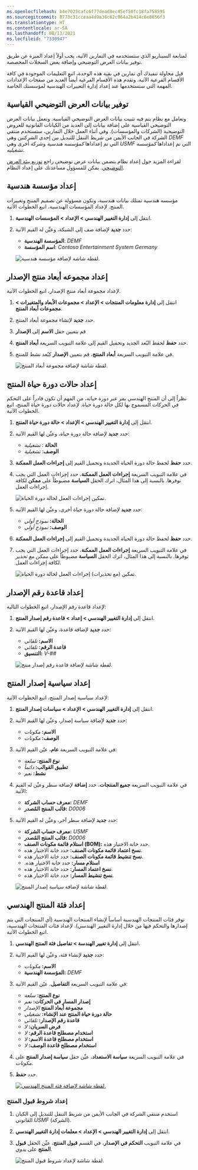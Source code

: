 ```yaml
---
ms.openlocfilehash: b4e7025cafc6f77dead8ec45ef50fc18fa758595
ms.sourcegitcommit: 8773c31cceaa4d9a36c62c964a2b414c6e0656f3
ms.translationtype: HT
ms.contentlocale: ar-SA
ms.lasthandoff: 08/13/2021
ms.locfileid: "7330947"
---
```

لمتابعة السيناريو الذي ستستخدمه في التمارين الآتية، يجب أولاً إعداد الميزة عن طريق توفير بيانات العرض التوضيحي وإضافة بعض السجلات المخصصة.

قبل محاولة تنفيذك أي تمارين في بقية هذه الوحدة، اتبع التعليمات الموجودة في كافة الأقسام الفرعية الآتية. وتقدم هذه الأقسام الفرعية أيضاً العديد من صفحات الإعدادات المهمة التي ستستخدمها عند إعداد إدارة التغييرات الهندسية لمؤسستك الخاصة.

## <a name="make-standard-demo-data-available"></a>توفير بيانات العرض التوضيحي القياسية

وتعامل مع نظام يتم فيه تثبيت بيانات العرض التوضيحي القياسية. وتعمل بيانات العرض التوضيحي القياسية على إضافة بيانات إلى العديد من الكيانات القانونية للعروض التوضيحية (الشركات والمؤسسات). وفي أثناء العمل خلال التمارين، ستستخدم منتقي الشركة في الجانب الأيمن من شريط التنقل للتبديل بين إحدى الشركتين وهي *DEMF‎* التي تم إعداداها *كمؤسسه هندسية* وشركة أخرى وهي *USMF‎* التي تم إعداداها *كمؤسسه تشغيليه*.

لقراءة المزيد حول إعداد نظام يتضمن بيانات عرض توضيحي راجع [توزيع بيئة العرض التوضيحي](/dynamics365/fin-ops-core/dev-itpro/deployment/deploy-demo-environment/?azure-portal=true). يمكن للمسؤول مساعدتك على إعداد النظام.

## <a name="set-up-an-engineering-organization"></a>إعداد مؤسسة هندسية

مؤسسه هندسية تمتلك بيانات هندسية، وتكون مسؤولة عن تصميم المنتج وتغييرات المنتج. لإعداد المؤسسات الهندسية، اتبع الخطوات الآتية.

1. انتقل إلى **إدارة التغيير الهندسي > الإعداد > المؤسسات الهندسية**.
1. حدد **جديد** لإضافة صف إلى الشبكة، وعيِّن له القيم الآتية:

    - **المؤسسة الهندسية**: *DEMF*
    - **اسم المؤسسة**: *Contoso Entertainment System Germany*

    ![لقطة شاشة لإضافة مؤسسة هندسية.](../media/engineering-org-ss.png)
    
## <a name="set-up-the-version-product-dimension-group"></a>إعداد مجموعه أبعاد منتج الإصدار

لإعداد مجموعة أبعاد منتج الإصدار، اتبع الخطوات الآتية.

1. انتقل إلى **إدارة معلومات المنتجات > الإعداد > مجموعات الأبعاد والمتغيرات > مجموعات أبعاد المنتج**.
1. حدد **جديد** لإنشاء مجموعة أبعاد المنتج.
1. قم بتعيين حقل **الاسم** إلى **الإصدار**
1. حدد **حفظ** لحفظ البُعد الجديد وتحميل القيم إلى علامة التبويب السريعة **أبعاد المنتج**.
1. في علامة التبويب السريعة **أبعاد المنتج**، قم بتعيين **الإصدار** كبُعد نشط للمنتج.


    ![لقطة شاشة لإضافة مجموعة أبعاد المنتج.](../media/product-dimension-groups-ss.png)

## <a name="set-up-product-lifecycle-states"></a>إعداد حالات دورة حياة المنتج

نظراً إلى أن المنتج الهندسي يمر عبر دورة حياته، من المهم أن تكون قادراً على التحكم في الحركات المسموح بها لكل حالة دورة حياة. لإعداد حالات دورة حياة المنتج، اتبع الخطوات الآتية.

1. انتقل إلى **إدارة التغيير الهندسي > الإعداد > حالة دورة حياة المنتج**.
1. حدد **جديد** لإضافة حالة دورة حياة، وعيِّن لها القيم الآتية:

    - **الحالة** : *تشغيلية*
    - **الوصف**: *تشغيلية*

1. حدد **حفظ** لحفظ حالة دورة الحياة الجديدة وتحميل القيم إلى **إجراءات العمل الممكنة**.
1. في علامة التبويب السريعة **إجراءات العمل الممكنة**، حدد إجراءات العمل التي يجب توفرها. بالنسبة إلى هذا المثال، اترك الحقل **السياسة** مضبوطاً على **ممكن** لكافة إجراءات العمل.

    ![تمكين إجراءات العمل لحالة دورة الحياة.](../media/product-lifecycle-states-1-ss.png)

1. حدد **جديد** لإضافة حالة دورة حياة أخرى، وعيِّن لها القيم الآتية:

    - **الحالة:** *نموذج أولي*
    - **الوصف:** *نموذج أولي*

1. حدد **حفظ** لحفظ حالة دورة الحياة الجديدة وتحميل القيم إلى **إجراءات العمل الممكنة**.
1. في علامة التبويب السريعة **إجراءات العمل الممكنة**، حدد إجراءات العمل التي يجب توفرها. بالنسبة إلى هذا المثال، اترك الحقل **السياسة** مضبوطاً على *ممكن مع تحذير* لكافة إجراءات العمل.

    ![تمكين (مع تحذيرات) إجراءات العمل لحالة دورة الحياة.](../media/product-lifecycle-states-2-ss.png)

## <a name="set-up-a-version-number-rule"></a>إعداد قاعدة رقم الإصدار

لإعداد قاعدة رقم الإصدار، اتبع الخطوات التالية:

1. انتقل إلى **إدارة التغيير الهندسي > إعداد > قاعدة رقم إصدار المنتج**.
1. حدد **جديد** لإضافة قاعدة، وعيِّن لها القيم الآتية:

    - **الاسم:** *تلقائي*
    - **قاعدة الرقم:** *تلقائي*
    - **التنسيق:** *V-\#\#*

    ![لقطة شاشة لإضافة قاعدة رقم إصدار منتج.](../media/version-number-rule-ss.png)

## <a name="set-up-a-product-release-policy"></a>إعداد سياسية إصدار المنتج

لإعداد سياسية إصدار المنتج، اتبع الخطوات الآتية:

1. انتقل إلى **إدارة التغيير الهندسي > الإعداد > سياسات إصدار المنتج**.
1. حدد **جديد** لإضافة سياسة إصدار، وعيِّن لها القيم الآتية:

    - **الاسم:** *مكونات*
    - **الوصف:** *مكونات*

1. في علامة التبويب السريعة **عام**، عيّن القيم الآتية:

    - **نوع المنتج:** *سلعة*
    - **تطبيق القوالب:** *دائماً*
    - **نشط:** *نعم*

1. في علامة التبويب السريعة **جميع المنتجات**، حدد **إضافة** لإضافة سطر وعيِّن له القيم الآتية:

    - **معرف حساب الشركة:** *DEMF*
    - **قالب المنتج المُصدر:** *D0006*

1. حدد **جديد** لإضافة سطر آخر، وعيِّن له القيم الآتية:

    - **معرف حساب الشركة:** *USMF*
    - **قالب المنتج المُصدر:** *D0006*
    - **استلام ‏‫قائمة مكونات الصنف‬ (BOM):** حدد خانة الاختيار هذه.
    - **نسخ اعتماد قائمة مكونات الصنف:** حدد خانة الاختيار هذه.
    - **نسخ تنشيط قائمة مكونات الصنف:** حدد خانة الاختيار هذه.
    - **استلام ‏‫مسار:** حدد خانة الاختيار هذه.
    - **نسخ اعتماد المسار:** حدد خانة الاختيار هذه.
    - **نسخ تنشيط المسار:** حدد خانة الاختيار هذه.

    ![لقطة شاشة لإضافة سياسة إصدار المنتج.](../media/product-release-policy-ss.png)

## <a name="set-up-an-engineering-product-category"></a>إعداد فئة المنتج الهندسي 

توفر فئات المنتجات الهندسية أساساً لإنشاء المنتجات الهندسية (أي المنتجات التي يتم إصدارها والتحكم فيها من خلال إدارة التغيير الهندسي). لإعداد فئات المنتجات الهندسية، اتبع الخطوات الآتية.

1. انتقل إلى **إدارة تغيير الهندسة > تفاصيل فئة المنتج الهندسي**.
1. حدد **جديد** لإنشاء فئة، وعيِّن لها القيم الآتية:
    
    - **الاسم:** *مكونات*
    - **المؤسسة الهندسية:** *DEMF*

1. في علامة التبويب السريعة **التفاصيل**، عيّن القيم الآتية:

    - **نوع المنتج:** *سلعة*
    - **إصدار المسار في الحركات:** *نعم*
    - **مجموعة أبعاد المنتج** *الإصدار*
    - **حالة دورة حياة المنتج عند الإنشاء:** *تشغيلي*
    - **قاعدة رقم الإصدار:** *تلقائي*
    - **فرض السريان:** *لا*
    - **استخدام مصطلح قاعدة الرقم:** *لا*
    - **استخدام مصطلح قاعدة الاسم:** *لا*
    - **استخدام مصطلح قاعدة الوصف:** *لا*

1. في علامة التبويب السريعة **سياسة الاستعداد**، عيِّن حقل **سياسة إصدار المنتج** على *مكونات*.
1. حدد **حفظ**.

    [![لقطة شاشة لإضافة فئة المنتج الهندسي.](../media/product-category-details-ss.png)](../media/product-category-details-ss.png#lightbox)

### <a name="set-up-product-acceptance-conditions"></a>إعداد شروط قبول المنتج

1. استخدم منتقي الشركة في الجانب الأيمن من شريط التنقل للتبديل إلى الكيان القانوني *USMF‎* (الشركة).
1. انتقل إلى **إدارة التغيير الهندسي > الإعداد > معلمات إدارة التغيير الهندسي**.
1. في علامة التبويب **التحكم في الإصدار**، في القسم **قبول المنتج**، عيِّن الحقل **قبول المنتج** على *يدوي*.

    ![لقطة شاشة لإعداد شروط قبول المنتج.](../media/engineering-change-management-parameters-ss.png)

